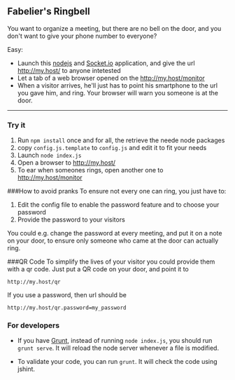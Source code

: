 ## Fabelier's Ringbell

You want to organize a meeting, but there are no bell on the door, and you don't want to give your phone number to everyone?

Easy:
* Launch this [nodejs](http://nodejs.org/) and [Socket.io](http://socket.io) application, and give the url http://my.host/ to anyone intetested
* Let a tab of a web browser opened on the http://my.host/monitor
* When a visitor arrives, he'll just has to point his smartphone to the url you gave him, and ring. Your browser will warn you someone is at the door.

---
### Try it
1. Run `npm install` once and for all, the retrieve the neede node packages
1. copy `config.js.template` to  `config.js` and edit it to fit your needs
1. Launch `node index.js`
1. Open a browser to http://my.host/
1. To ear when someones rings, open another one to http://my.host/monitor

###How to avoid pranks
To ensure not every one can ring, you just have to:

1. Edit the config file to enable the password feature and to choose your password
1. Provide the password to your visitors

You could e.g. change the password at every meeting, and put it on a note on your door, to ensure only someone who came at the door can actually ring.

###QR Code
To simplify the lives of your visitor you could provide them with a qr code.
Just put a QR code on your door, and point it to

    http://my.host/qr

If you use a password, then url should be

    http://my.host/qr.password=my_password

### For developers
* If you have [Grunt](http://gruntjs.com/), instead of running `node index.js`, you
should run `grunt serve`. It will reload the node server whenever a file is modified.

* To validate your code, you can run `grunt`. It will check the code using jshint.
